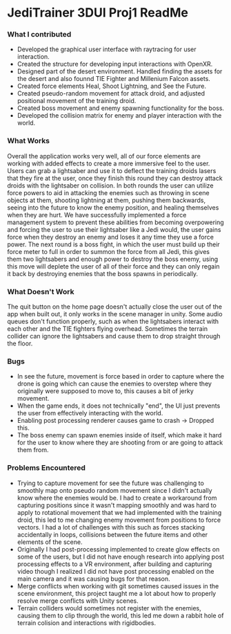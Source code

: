 # JediTrainer 3DUI Proj1 ReadMe

### What I contributed
- Developed the graphical user interface with raytracing for user interaction.
- Created the structure for developing input interactions with OpenXR.
- Designed part of the desert environment. Handled finding the assets for the desert and also founnd TIE Fighter and Millenium Falcon assets.
- Created force elements Heal, Shoot Lightning, and See the Future.
- Created pseudo-random movement for attack droid, and adjusted positional movement of the training droid.
- Created boss movement and enemy spawning functionality for the boss.
- Developed the collision matrix for enemy and player interaction with the world.

### What Works
Overall the application works very well, all of our force elements are working with added effects to create a more immersive feel to the user. Users can grab a lightsaber and use it to deflect the training droids lasers that they fire at the user, once they finish this round they can destroy attack droids with the lightsaber on collision. In both rounds the user can utilize force powers to aid in attacking the enemies such as throwing in scene objects at them, shooting lightning at them, pushing them backwards, seeing into the future to know the enemy position, and healing themselves when they are hurt. We have successfully implemented a force management system to prevent these abilities from becoming overpowering and forcing the user to use their lightsaber like a Jedi would, the user gains force when they destroy an enemy and loses it any time they use a force power. The next round is a boss fight, in which the user must build up their force meter to full in order to summon the force from all Jedi, this gives them two lightsabers and enough power to destroy the boss enemy, using this move will deplete the user of all of their force and they can only regain it back by destroying enemies that the boss spawns in periodically.

### What Doesn't Work
The quit button on the home page doesn't actually close the user out of the app when built out, it only works in the scene manager in unity. Some audio queues don't function properly, such as when the lightsabers interact with each other and the TIE fighters flying overhead. Sometimes the terrain collider can ignore the lightsabers and cause them to drop straight through the floor.

### Bugs
- In see the future, movement is force based in order to capture where the drone is going which can cause the enemies to overstep where they originally were supposed to move to, this causes a bit of jerky movement.
- When the game ends, it does not technically "end", the UI just prevents the user from effectively interacting with the world.
- Enabling post processing renderer causes game to crash -> Dropped this.
- The boss enemy can spawn enemies inside of itself, which make it hard for the user to know where they are shooting from or are going to attack them from.

### Problems Encountered
- Trying to capture movement for see the future was challenging to smoothly map onto pseudo random movement since I didn't actually know where the enemies would be. I had to create a workaround from capturing positions since it wasn't mapping smoothly and was hard to apply to rotational movement that we had implemented with the training droid, this led to me changing enemy movement from positions to force vectors. I had a lot of challenges with this such as forces stacking accidentally in loops, collisions between the future items and other elements of the scene.
- Originally I had post-processing implemented to create glow effects on some of the users, but I did not have enough research into applying post processing effects to a VR environment, after building and capturing video though I realized I did not have post processing enabled on the main camera and it was causing bugs for that reason.
- Merge conflicts when working with git sometimes caused issues in the scene environment, this project taught me a lot about how to properly resolve merge conflicts with Unity scenes.
- Terrain colliders would sometimes not register with the enemies, causing them to clip through the world, this led me down a rabbit hole of terrain colision and interactions with rigidbodies.
